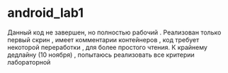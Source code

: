 # android_lab1
Данный код не завершен, но полностью рабочий . Реализован только первый скрин , имеет комментарии контейнеров , код требует некоторой переработки , для более простого чтения. К крайнему дедлайну (10 ноября) , попытаюсь реализовать все критерии лабораторной  
